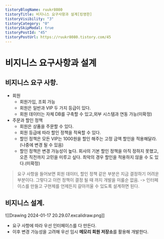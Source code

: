 ```yaml
---
tistoryBlogName: ruukr8080
tistoryTitle: 비지니스 요구사항과 설계[킹영한]
tistoryVisibility: "3"
tistoryCategory: "0"
tistorySkipModal: true
tistoryPostId: "45"
tistoryPostUrl: https://ruukr8080.tistory.com/45
---
```

# 비지니스 요구사항과 설계
## 비지니스 요구 사항.
- 회원
	- 회원가입, 조회 가능
	- 회원은 일반과 VIP 두 가지 등급이 있다.
	- 회원 데이터는 자체 DB를 구축할 수 있고,외부 시스템과 연동 가능(미확정)
- 주문과 할인 정책
	- 회원은 상품을 주문할 수 있다.
	- 회원 등급에 따라 할인 정책을 적욕할 수 있다.
	- 할인 정책은 모든 VIP는 1000원을 할인 해주는 고정 금액 할인을 적용해달라.(나중에 변경 될 수 있음)
	- 할인 정책은 변경 가능성이 높다. 회사의 기본 할인 정책을 아직 정하지 못했고, 오픈 직전까지 고민을 미루고 싶다. 최악의 경우 할인을 적용하지 않을 수 도 있다.(미확정)



> 요구 사항을 들어보면 회원 데이터, 할인 정책 같은 부분은 지금 결정하기 어려운 부분이다. 그렇다고 이런 정책이 결정 될 때 까지 개발을 미룰순 없음.
> -> 인터페이스를 만들고 구현체를 언제든지 갈아끼울 수 있도록 설계하면 된다. 






## 비지니스 설계.

![[Drawing 2024-01-17 20.29.07.excalidraw.png]]

- 요구 사항에 따라 우선 인터페이스를 다 만든다.
- 이후 변경 가능성을 고려해 우선 임시 **메모리 회원 저장소**를 활용해 개발한다.
